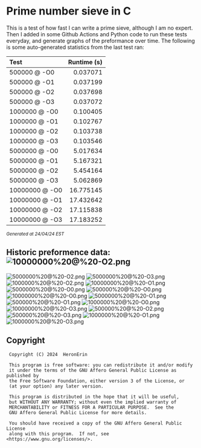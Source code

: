 # Prime number sieve in C

This is a test of how fast I can write a prime sieve, although I am no expert. Then I added in some Github Actions and Python code to run these tests everyday, and generate graphs of the preformance over time.
The following is some auto-generated statistics from the last test ran:

| Test          | Runtime (s)   |
| :---          |          ---: |
|500000 @ -O0|0.037071|
|500000 @ -O1|0.037199|
|500000 @ -O2|0.037698|
|500000 @ -O3|0.037072|
|1000000 @ -O0|0.100405|
|1000000 @ -O1|0.102767|
|1000000 @ -O2|0.103738|
|1000000 @ -O3|0.103546|
|5000000 @ -O0|5.017634|
|5000000 @ -O1|5.167321|
|5000000 @ -O2|5.454164|
|5000000 @ -O3|5.062869|
|10000000 @ -O0|16.775145|
|10000000 @ -O1|17.432642|
|10000000 @ -O2|17.115838|
|10000000 @ -O3|17.183252|

<sup><i>Generated at 24/04/24 EST</i></sup>
## Historic preformence data:![10000000%20@%20-O2.png](imgs/10000000%20@%20-O2.png)
![5000000%20@%20-O2.png](imgs/5000000%20@%20-O2.png)
![5000000%20@%20-O3.png](imgs/5000000%20@%20-O3.png)
![1000000%20@%20-O2.png](imgs/1000000%20@%20-O2.png)
![10000000%20@%20-O1.png](imgs/10000000%20@%20-O1.png)
![5000000%20@%20-O0.png](imgs/5000000%20@%20-O0.png)
![500000%20@%20-O0.png](imgs/500000%20@%20-O0.png)
![10000000%20@%20-O0.png](imgs/10000000%20@%20-O0.png)
![5000000%20@%20-O1.png](imgs/5000000%20@%20-O1.png)
![500000%20@%20-O1.png](imgs/500000%20@%20-O1.png)
![1000000%20@%20-O0.png](imgs/1000000%20@%20-O0.png)
![10000000%20@%20-O3.png](imgs/10000000%20@%20-O3.png)
![500000%20@%20-O2.png](imgs/500000%20@%20-O2.png)
![500000%20@%20-O3.png](imgs/500000%20@%20-O3.png)
![1000000%20@%20-O1.png](imgs/1000000%20@%20-O1.png)
![1000000%20@%20-O3.png](imgs/1000000%20@%20-O3.png)


## Copyright
```
 Copyright (C) 2024  HeronErin

 This program is free software: you can redistribute it and/or modify
 it under the terms of the GNU Affero General Public License as published by
 the Free Software Foundation, either version 3 of the License, or
 (at your option) any later version.

 This program is distributed in the hope that it will be useful,
 but WITHOUT ANY WARRANTY; without even the implied warranty of
 MERCHANTABILITY or FITNESS FOR A PARTICULAR PURPOSE.  See the
 GNU Affero General Public License for more details.

 You should have received a copy of the GNU Affero General Public License
 along with this program.  If not, see <https://www.gnu.org/licenses/>.
```